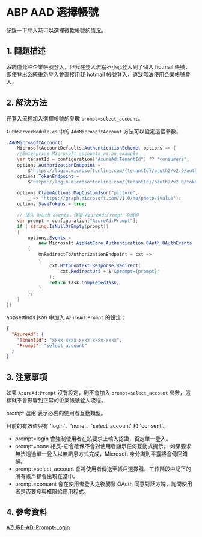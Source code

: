 # ABP AAD 選擇帳號

記錄一下登入時可以選擇微軟帳號的情況。

## 1. 問題描述
系統僅允許企業帳號登入，但我在登入流程不小心登入到了個人 hotmail 帳號，即使登出系統重新登入會直接用我 hotmail 帳號登入，導致無法使用企業帳號登入。

## 2. 解決方法
在登入流程加入選擇帳號的參數 `prompt=select_account`。

`AuthServerModule.cs` 中的 `AddMicrosoftAccount` 方法可以設定這個參數。

```C#
.AddMicrosoftAccount(
    MicrosoftAccountDefaults.AuthenticationScheme, options => {
    //Enterprise Microsoft accounts as an example.
    var tenantId = configuration["AzureAd:TenantId"] ?? "consumers";
    options.AuthorizationEndpoint =
        $"https://login.microsoftonline.com/{tenantId}/oauth2/v2.0/authorize";
    options.TokenEndpoint =
        $"https://login.microsoftonline.com/{tenantId}/oauth2/v2.0/token";

    options.ClaimActions.MapCustomJson("picture", 
        _ => "https://graph.microsoft.com/v1.0/me/photo/$value");
    options.SaveTokens = true;
    
    // 插入 OAuth events，僅當 AzureAd:Prompt 有值時
    var prompt = configuration["AzureAd:Prompt"];
    if (!string.IsNullOrEmpty(prompt))
    {
        options.Events = 
            new Microsoft.AspNetCore.Authentication.OAuth.OAuthEvents
        {
            OnRedirectToAuthorizationEndpoint = cxt =>
            {
                cxt.HttpContext.Response.Redirect(
                    cxt.RedirectUri + $"&prompt={prompt}"
                );
                return Task.CompletedTask;
            }
        };
    }
})
```
appsettings.json 中加入 `AzureAd:Prompt` 的設定：

```json
{
  "AzureAd": {
    "TenantId": "xxxx-xxxx-xxxx-xxxx-xxxx",
    "Prompt": "select_account"
  }
}
```

## 3. 注意事項
如果 `AzureAd:Prompt` 沒有設定，則不會加入 `prompt=select_account` 參數，這樣就不會影響到正常的企業帳號登入流程。

prompt 選用 表示必要的使用者互動類型。

目前的有效值只有 'login'、'none'、'select_account' 和 'consent'。

- prompt=login 會強制使用者在該要求上輸入認證，否定單一登入。
- prompt=none 相反-它會確保不會對使用者顯示任何互動式提示。 如果要求無法透過單一登入以無訊息方式完成，Microsoft 身分識別平臺將會傳回錯誤。
- prompt=select_account 會將使用者傳送至帳戶選擇器，工作階段中記下的所有帳戶都會出現在當中。
- prompt=consent 會在使用者登入之後觸發 OAuth 同意對話方塊，詢問使用者是否要授與權限給應用程式。

## 4. 參考資料
[AZURE-AD-Prompt-Login](https://dotblogs.com.tw/jakeuj/2021/09/28/AZURE-AD-Prompt-Login)